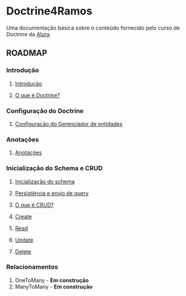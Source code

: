 
<h1> Doctrine4Ramos </h1>

Uma documentação básica sobre o conteúdo fornecido pelo curso de Doctrine da 
[Alura](https://cursos.alura.com.br/dashboard).

<h2>ROADMAP</h2>

<h3> Introdução </h3>

1. [Introdução](listasRdme/introducao/1-introducao.md)

2. [O que é Doctrine?](listasRdme/introducao/2-introducao-doctrine.md)

<h3>Configuração do Doctrine </h3>

1. [Configuração do Gerenciador de entidades](listasRdme/configuracao/gerenciador-de-entidades.md)

<h3> Anotações </h3>

1. [Anotações](listasRdme/anotacoes/1-anotacoes.md)

<h3> Inicialização do Schema e CRUD </h3>

1. [Inicialização do schema](listasRdme/crud/inicializacao.schema.md)

2. [Persistência e envio de query](listasRdme/crud/pers-envio-query.md)

3. [O que é CRUD?](listasRdme/crud/introducao-crud.md)

4. [Create](listasRdme/crud/adicionar-dados.md)

5. [Read](listasRdme/crud/lendo-dados.md)

6. [Update](listasRdme/crud/atualizando-dados.md)

7. [Delete](listasRdme/crud/apagando-dados.md)

<h3> Relacionamentos </h3>

1. OneToMany - **Em construção**
2. ManyToMany - **Em construção**

